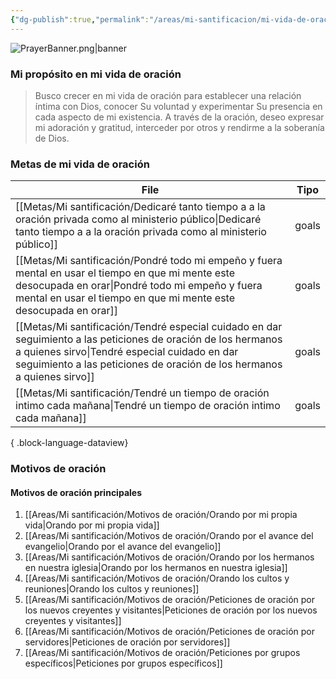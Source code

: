 ```yaml
---
{"dg-publish":true,"permalink":"/areas/mi-santificacion/mi-vida-de-oracion/","tags":["Santificacion"]}
---
```


![PrayerBanner.png|banner](/img/user/Archivos/PrayerBanner.png)

### Mi propósito en mi vida de oración

<div class="transclusion internal-embed is-loaded"><div class="markdown-embed">



> Busco crecer en mi vida de oración para establecer una relación íntima con Dios, conocer Su voluntad y experimentar Su presencia en cada aspecto de mi existencia. A través de la oración, deseo expresar mi adoración y gratitud, interceder por otros y rendirme a la soberanía de Dios.

</div></div>


### Metas de mi vida de oración
| File                                                                                                                                                                                                                                         | Tipo  |
| -------------------------------------------------------------------------------------------------------------------------------------------------------------------------------------------------------------------------------------------- | ----- |
| [[Metas/Mi santificación/Dedicaré tanto tiempo a a la oración privada como al ministerio público\|Dedicaré tanto tiempo a a la oración privada como al ministerio público]]                                                               | goals |
| [[Metas/Mi santificación/Pondré todo mi empeño y fuera mental en usar el tiempo en que mi mente este desocupada en orar\|Pondré todo mi empeño y fuera mental en usar el tiempo en que mi mente este desocupada en orar]]                 | goals |
| [[Metas/Mi santificación/Tendré especial cuidado en dar seguimiento a las peticiones de oración de los hermanos a quienes sirvo\|Tendré especial cuidado en dar seguimiento a las peticiones de oración de los hermanos a quienes sirvo]] | goals |
| [[Metas/Mi santificación/Tendré un  tiempo de oración intimo cada mañana\|Tendré un  tiempo de oración intimo cada mañana]]                                                                                                               | goals |

{ .block-language-dataview}

### Motivos de oración

<div class="transclusion internal-embed is-loaded"><div class="markdown-embed">



#### Motivos de oración principales

1. [[Areas/Mi santificación/Motivos de oración/Orando por mi propia vida\|Orando por mi propia vida]]
2. [[Areas/Mi santificación/Motivos de oración/Orando por el avance del evangelio\|Orando por el avance del evangelio]]
3. [[Areas/Mi santificación/Motivos de oración/Orando por los hermanos en nuestra iglesia\|Orando por los hermanos en nuestra iglesia]]
4. [[Areas/Mi santificación/Motivos de oración/Orando los cultos y reuniones\|Orando los cultos y reuniones]]
5. [[Areas/Mi santificación/Motivos de oración/Peticiones de oración por los nuevos creyentes y visitantes\|Peticiones de oración por los nuevos creyentes y visitantes]]
6. [[Areas/Mi santificación/Motivos de oración/Peticiones de oración por servidores\|Peticiones de oración por servidores]]
7. [[Areas/Mi santificación/Motivos de oración/Peticiones por grupos específicos\|Peticiones por grupos específicos]]

</div></div>

